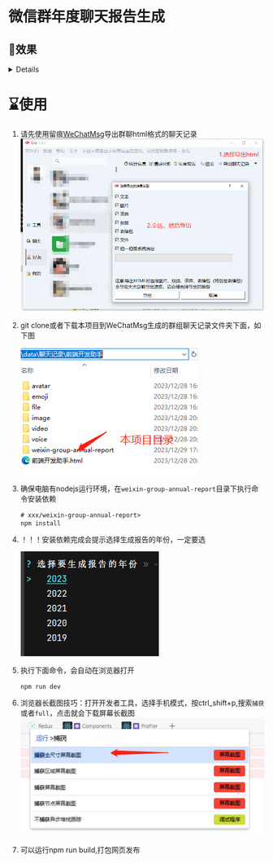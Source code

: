 # 微信群年度聊天报告生成


## 🥤效果

<details>
<img src="https://xue.ccy1994.top/img/20231229-172316.jpg" title="群聊年度聊天报告" width="500"/>
</details>

# ⌛使用
1. 请先使用留痕[WeChatMsg](https://github.com/LC044/WeChatMsg)导出群聊html格式的聊天记录
   ![img.png](docs/img4.png)
2. git clone或者下载本项目到WeChatMsg生成的群组聊天记录文件夹下面，如下图

   ![./docs/img.png](./docs/img.png)
3. 确保电脑有nodejs运行环境，在`weixin-group-annual-report`目录下执行命令安装依赖
    ```shell
    # xxx/weixin-group-annual-report>
    npm install
    ```
4. ！！！安装依赖完成会提示选择生成报告的年份，一定要选

    ![img.png](docs/img2.png)

5. 执行下面命令，会自动在浏览器打开
    ```shell
    npm run dev
    ```
6. 浏览器长截图技巧：打开开发者工具，选择手机模式，按ctrl_shift+p,搜索`捕获`或者`full`，点击就会下载屏幕长截图
   ![img.png](docs/img3.png)

7. 可以运行npm run build,打包网页发布

